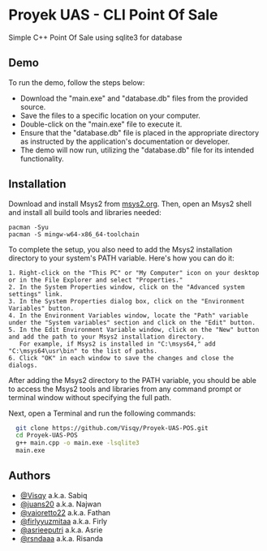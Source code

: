 
# Proyek UAS - CLI Point Of Sale

Simple C++ Point Of Sale using sqlite3 for database


## Demo

To run the demo, follow the steps below:

- Download the "main.exe" and "database.db" files from the provided source.
- Save the files to a specific location on your computer.
- Double-click on the "main.exe" file to execute it.
- Ensure that the "database.db" file is placed in the appropriate directory as instructed by the application's documentation or developer.
- The demo will now run, utilizing the "database.db" file for its intended functionality.


## Installation

Download and install Msys2 from [msys2.org](https://www.msys2.org/). Then, open an Msys2 shell and install all build tools and libraries needed: 
```shell
pacman -Syu
pacman -S mingw-w64-x86_64-toolchain
```
To complete the setup, you also need to add the Msys2 installation directory to your system's PATH variable. Here's how you can do it:

```
1. Right-click on the "This PC" or "My Computer" icon on your desktop or in the File Explorer and select "Properties."
2. In the System Properties window, click on the "Advanced system settings" link.
3. In the System Properties dialog box, click on the "Environment Variables" button.
4. In the Environment Variables window, locate the "Path" variable under the "System variables" section and click on the "Edit" button.
5. In the Edit Environment Variable window, click on the "New" button and add the path to your Msys2 installation directory. 
   For example, if Msys2 is installed in "C:\msys64," add "C:\msys64\usr\bin" to the list of paths.
6. Click "OK" in each window to save the changes and close the dialogs.
```
After adding the Msys2 directory to the PATH variable, you should be able to access the Msys2 tools and libraries from any command prompt or terminal window without specifying the full path.

Next, open a Terminal and run the following commands:

```bash
  git clone https://github.com/Visqy/Proyek-UAS-POS.git
  cd Proyek-UAS-POS
  g++ main.cpp -o main.exe -lsqlite3
  main.exe
```
    
## Authors

- [@Visqy](https://github.com/Visqy) a.k.a. Sabiq
- [@juans20](https://github.com/juans20) a.k.a. Najwan
- [@vaioretto22](https://github.com/vaioretto22) a.k.a. Fathan
- [@firlyyuzmitaa](https://github.com/firlyyuzmitaa) a.k.a. Firly
- [@asrieeputri](https://github.com/asrieeputri) a.k.a. Asrie
- [@rsndaaa](https://github.com/rsndaaa) a.k.a. Risanda


